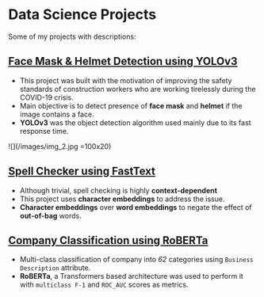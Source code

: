 # Data Science Projects

Some of my projects with descriptions:

## [Face Mask & Helmet Detection using YOLOv3](https://github.com/Bicky23/Helmet_Mask_Detection/)
* This project was built with the motivation of improving the safety standards of construction workers who are working tirelessly during the COVID-19 crisis.
* Main objective is to detect presence of **face mask** and **helmet** if the image contains a face.
* **YOLOv3** was the object detection algorithm used mainly due to its fast response time.

![](/images/img_2.jpg =100x20)


## [Spell Checker using FastText](https://github.com/Bicky23/FastText-Spell-Checker)
* Although trivial, spell checking is highly **context-dependent**
* This project uses **character embeddings** to address the issue. 
* **Character embeddings** over **word embeddings** to negate the effect of **out-of-bag** words.


## [Company Classification using RoBERTa](https://github.com/Bicky23/Company-Classification-using-RoBERTa)
* Multi-class classification of company into *62* categories using `Business Description` attribute.
* **RoBERTa**, a Transformers based architecture was used to perform it with `multiclass F-1` and `ROC_AUC` scores as metrics.






